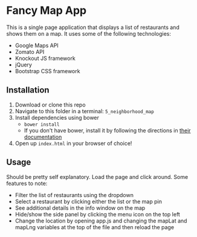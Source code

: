 # Fancy Map App
This is a single page application that displays a list of restaurants and shows them on a map. It uses some of the following technologies:
* Google Maps API
* Zomato API
* Knockout JS framework
* jQuery
* Bootstrap CSS framework

## Installation
1. Download or clone this repo
1. Navigate to this folder in a terminal: `5_neighborhood_map`
1. Install dependencies using bower
    * `bower install`
    * If you don't have bower, install it by following the directions in [their documentation](https://bower.io/#install-bower)
1. Open up `index.html` in your browser of choice!    

## Usage
Should be pretty self explanatory. Load the page and click around. Some features to note:
* Filter the list of restaurants using the dropdown
* Select a restaurant by clicking either the list or the map pin
* See additional details in the info window on the map
* Hide/show the side panel by clicking the menu icon on the top left
* Change the location by opening app.js and changing the mapLat and mapLng variables at the top of the file and then reload the page